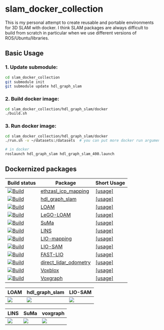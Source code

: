 # slam_docker_collection

This is my personal attempt to create reusable and portable environments for 3D SLAM with docker. I think SLAM packages are always difficult to build from scratch in particular when we use different versions of ROS/Ubuntu/libraries. 

## Basic Usage

### 1. Update submodule:
```bash
cd slam_docker_collection
git submodule init
git submodule update hdl_graph_slam
```

### 2. Build docker image:
```bash
cd slam_docker_collection/hdl_graph_slam/docker
./build.sh
```

### 3. Run docker image:
```bash
cd slam_docker_collection/hdl_graph_slam/docker
./run.sh -v ~/datasets:/datasets  # you can put more docker run arguments here

# in docker
roslaunch hdl_graph_slam hdl_graph_slam_400.launch
```

## Dockernized packages
| Build status | Package | Short Usage |
| ------------ | ------- | ----------- |
| [![Build](https://github.com/koide3/slam_docker_collection/actions/workflows/ethzasl_icp.yml/badge.svg)](https://github.com/koide3/slam_docker_collection/actions/workflows/ethzasl_icp.yml) | [ethzasl_icp_mapping](https://github.com/ethz-asl/ethzasl_icp_mapping) | [[usage]](https://github.com/koide3/ethzasl_icp_mapping/blob/reintegrate/master_into_indigo_devel/docker/howtouse.md) | ![ethzasl_icp](https://user-images.githubusercontent.com/31344317/98346757-c4bf9480-2059-11eb-93b0-d97dc637fe16.gif) |
| [![Build](https://github.com/koide3/slam_docker_collection/actions/workflows/hdl_graph_slam.yml/badge.svg)](https://github.com/koide3/slam_docker_collection/actions/workflows/hdl_graph_slam.yml) | [hdl_graph_slam](https://github.com/koide3/hdl_graph_slam) | [[usage]](https://github.com/koide3/hdl_graph_slam/blob/master/docker/howtouse.md) |
| [![Build](https://github.com/koide3/slam_docker_collection/actions/workflows/loam.yml/badge.svg)](https://github.com/koide3/slam_docker_collection/actions/workflows/loam.yml) | [LOAM](https://github.com/laboshinl/loam_velodyne) | [[usage]](https://github.com/koide3/loam_velodyne/blob/master/docker/howtouse.md) |
| [![Build](https://github.com/koide3/slam_docker_collection/actions/workflows/lego_loam.yml/badge.svg)](https://github.com/koide3/slam_docker_collection/actions/workflows/lego_loam.yml) | [LeGO-LOAM](https://github.com/RobustFieldAutonomyLab/LeGO-LOAM) | [[usage]](https://github.com/koide3/LeGO-LOAM-BOR/blob/master/docker/howtouse.md) |
| [![Build](https://github.com/koide3/slam_docker_collection/actions/workflows/suma.yml/badge.svg)](https://github.com/koide3/slam_docker_collection/actions/workflows/suma.yml) | [SuMa](https://github.com/jbehley/SuMa) | [[usage]](https://github.com/koide3/SuMa/blob/master/docker/howtouse.md) |
| [![Build](https://github.com/koide3/slam_docker_collection/actions/workflows/lins.yml/badge.svg)](https://github.com/koide3/slam_docker_collection/actions/workflows/lins.yml) | [LINS](https://github.com/ChaoqinRobotics/LINS---LiDAR-inertial-SLAM) | [[usage]](https://github.com/koide3/LINS---LiDAR-inertial-SLAM/blob/master/docker/howtouse.md) |
| [![Build](https://github.com/koide3/slam_docker_collection/actions/workflows/lio_mapping.yml/badge.svg)](https://github.com/koide3/slam_docker_collection/actions/workflows/lio_mapping.yml) | [LIO-mapping](https://github.com/hyye/lio-mapping) | [[usage]](https://github.com/koide3/lio-mapping/blob/master/docker/howtouse.md) |
| [![Build](https://github.com/koide3/slam_docker_collection/actions/workflows/lio_sam.yml/badge.svg)](https://github.com/koide3/slam_docker_collection/actions/workflows/lio_sam.yml) | [LIO-SAM](https://github.com/TixiaoShan/LIO-SAM) | [[usage]](https://github.com/koide3/LIO-SAM/blob/master/docker/howtouse.md) |
| [![Build](https://github.com/koide3/slam_docker_collection/actions/workflows/fast_lio.yml/badge.svg)](https://github.com/koide3/slam_docker_collection/actions/workflows/fast_lio.yml) | [FAST-LIO](https://github.com/hku-mars/FAST_LIO) | [[usage]](https://github.com/koide3/FAST_LIO/blob/master/docker/howtouse.md) |
| [![Build](https://github.com/koide3/slam_docker_collection/actions/workflows/direct_lidar_odometry.yml/badge.svg)](https://github.com/koide3/slam_docker_collection/actions/workflows/direct_lidar_odometry.yml) | [direct_lidar_odometry](https://github.com/vectr-ucla/direct_lidar_odometry) | [[usage]](https://github.com/koide3/direct_lidar_odometry/blob/master/docker/howtouse.md) |
| [![Build](https://github.com/koide3/slam_docker_collection/actions/workflows/voxblox.yml/badge.svg)](https://github.com/koide3/slam_docker_collection/actions/workflows/voxblox.yml) | [Voxblox](https://github.com/ethz-asl/voxblox) | [[usage]](https://github.com/koide3/voxblox/blob/master/docker/howtouse.md) |
| [![Build](https://github.com/koide3/slam_docker_collection/actions/workflows/voxgraph.yml/badge.svg)](https://github.com/koide3/slam_docker_collection/actions/workflows/voxgraph.yml) | [Voxgraph](https://github.com/ethz-asl/voxgraph) | [[usage]](https://github.com/koide3/voxgraph/blob/master/docker/howtouse.md) |


| LOAM | hdl_graph_slam | LIO-SAM |
| ---- | -------------- | ---- |
| <img style="max-height: 320pix; width: auto;" src="https://user-images.githubusercontent.com/31344317/98347880-5da2df80-205b-11eb-8aae-abfd8fc67f70.gif"/> | <img style="max-height: 320pix; width: auto;" src="https://user-images.githubusercontent.com/31344317/98347836-4fed5a00-205b-11eb-931c-158f6cd056bf.gif"/> | <img style="max-height: 320pix; width: auto;" src="https://user-images.githubusercontent.com/31344317/98347870-5bd91c00-205b-11eb-82f0-8dec94dc3aec.gif"/> |

| LINS | SuMa | voxgraph |
| ---- | ---- | -------- |
| <img style="max-height: 320pix; width: auto;" src="https://user-images.githubusercontent.com/31344317/98347847-54197780-205b-11eb-988b-ac497d3ec8f8.gif"/> | <img  style="max-height: 320pix; width: auto;" src="https://user-images.githubusercontent.com/31344317/98347890-60053980-205b-11eb-97fa-de73c2f9448f.gif"/> | <img style="max-height: 320pix; width: auto;" src="https://user-images.githubusercontent.com/31344317/98347899-64315700-205b-11eb-92d5-1f2df959af6f.gif"/> |
